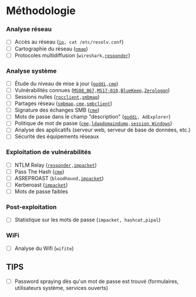# Méthodologie

### Analyse réseau

* [ ] Accès au réseau ([`ip`](../cheat-sheet/ip.md)`, cat /etc/resolv.conf`)
* [ ] Cartographie du réseau ([`nmap`](reseau/enumeration.md#enumeration-des-machines-+-services-nmap))
* [ ] Protocoles multidiffusion (`wireshark,`[`responder`](windows/protocoles-multidiffusion.md#llmnr))

### Analyse système

* [ ] Étude du niveau de mise à jour ([`goddi`](active-directory/reconnaissance.md#enumeration-des-objets)`,`[`cme`](windows/reconnaissance.md#version-de-los))
* [ ] Vulnérabilités connues ([`MS08_067`](windows/reconnaissance.md#ms08\_067)`,`[`MS17-010`](windows/reconnaissance.md#ms17-010)`,`[`BlueKeep`](windows/reconnaissance.md#bluekeep)`,`[`Zerologon`](windows/reconnaissance.md#zerologon))
* [ ] Sessions nulles ([`rpcclient`](reseau/rpc.md)`,`[`smbmap`](reseau/smb.md#enumeration-des-partages-reseau))
* [ ] Partages réseau ([`smbmap`](reseau/smb.md#enumeration-des-partages-reseau)`,`[`cme`](reseau/smb.md#enumeration-des-partages-reseau)`,`[`smbclient`](reseau/smb.md#enumeration-des-partages-reseau))
* [ ] Signature des échanges SMB ([`cme`](reseau/smb.md#signatures-smb))
* [ ] Mots de passe dans le champ "description" ([`goddi`](active-directory/reconnaissance.md#enumeration-des-objets)`, AdExplorer`)
* [ ] Politique de mot de passe ([`cme`](active-directory/reconnaissance.md#politique-de-mot-de-passe)`,`[`ldapdomaindump`](active-directory/reconnaissance.md#politique-de-mot-de-passe)`,`[`session Windows`](windows/reconnaissance.md#politique-de-mot-de-passe))
* [ ] Analyse des applicatifs (serveur web, serveur de base de données, etc.)
* [ ] Sécurité des équipements réseaux

### Exploitation de vulnérabilités

* [ ] NTLM Relay ([`responder`](active-directory/ntlm-relay.md)`,`[`impacket`](active-directory/ntlm-relay.md))
* [ ] Pass The Hash ([`cme`](windows/pass-the-hash.md))
* [ ] ASREPROAST (`bloodhound,`[`impacket`](active-directory/asrep.md))
* [ ] Kerberoast ([`impacket`](active-directory/kerberoast.md))
* [ ] Mots de passe faibles

### Post-exploitation

* [ ] Statistique sur les mots de passe (`impacket, hashcat,pipal`)

### WiFi

* [ ] Analyse du Wifi (`wifite`)

## TIPS

* [ ] Password spraying dès qu'un mot de passe est trouvé (formulaires, utilisateurs système, services ouverts)

